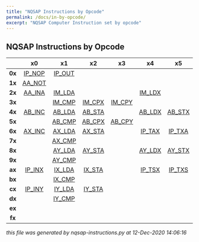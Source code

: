 ```yaml
---
title: "NQSAP Instructions by Opcode"
permalink: /docs/in-by-opcode/
excerpt: "NQSAP Computer Instruction set by opcode"
---
```


## NQSAP Instructions by Opcode

|      |  x0  |  x1  |  x2  |  x3  |  x4  |  x5  |  x6  |  x7  |  x8  |  x9  |  xa  |  xb  |  xc  |  xd  |  xe  |  xf  |
|:---: |:---: |:---: |:---: |:---: |:---: |:---: |:---: |:---: |:---: |:---: |:---: |:---: |:---: |:---: |:---: |:---: |
|**0x**|[IP_NOP](../in-details#nop)|[IP_OUT](../in-details#out)|      |      |      |      |      |      |      |      |[IP_RTS](../in-details#rts)|[IN_JMP](../in-details#jmp)|[AA_ASL](../in-details#asl)|      |      |      |
|**1x**|[AA_NOT](../in-details#not)|      |      |      |      |      |[IP_PHA](../in-details#pha)|[IP_CLC](../in-details#clc)|[AA_LSR](../in-details#lsr)|[AA_ROL](../in-details#rol)|[AA_ROR](../in-details#ror)|[AB_BIT](../in-details#bit)|      |      |[IP_PLA](../in-details#pla)|      |
|**2x**|[AA_INA](../in-details#ina)|[IM_LDA](../in-details#lda)|      |      |[IM_LDX](../in-details#ldx)|      |[IM_SBC](../in-details#sbc)|[IM_LDY](../in-details#ldy)|      |[IM_ADC](../in-details#adc)|[RE_BCC](../in-details#bcc)|[RE_BCS](../in-details#bcs)|      |      |      |[AA_DEA](../in-details#dea)|
|**3x**|      |[IM_CMP](../in-details#cmp)|[IM_CPX](../in-details#cpx)|[IM_CPY](../in-details#cpy)|      |      |[IM_EOR](../in-details#eor)|[IP_SEC](../in-details#sec)|      |      |      |[IM_AND](../in-details#and)|      |      |[IM_ORA](../in-details#ora)|      |
|**4x**|[AB_INC](../in-details#inc)|[AB_LDA](../in-details#lda)|[AB_STA](../in-details#sta)|      |[AB_LDX](../in-details#ldx)|[AB_STX](../in-details#stx)|[AB_SBC](../in-details#sbc)|[AB_LDY](../in-details#ldy)|[AB_STY](../in-details#sty)|[AB_ADC](../in-details#adc)|[AB_JSR](../in-details#jsr)|[AB_JMP](../in-details#jmp)|[AB_ASL](../in-details#asl)|      |      |[AB_DEC](../in-details#dec)|
|**5x**|      |[AB_CMP](../in-details#cmp)|[AB_CPX](../in-details#cpx)|[AB_CPY](../in-details#cpy)|      |      |[AB_EOR](../in-details#eor)|[IP_CLV](../in-details#clv)|[AB_LSR](../in-details#lsr)|[AB_ROL](../in-details#rol)|[AB_ROR](../in-details#ror)|[AB_AND](../in-details#and)|      |      |[AB_ORA](../in-details#ora)|      |
|**6x**|[AX_INC](../in-details#inc)|[AX_LDA](../in-details#lda)|[AX_STA](../in-details#sta)|      |[IP_TAX](../in-details#tax)|[IP_TXA](../in-details#txa)|[AX_SBC](../in-details#sbc)|[AX_LDY](../in-details#ldy)|[AX_STY](../in-details#sty)|[AX_ADC](../in-details#adc)|[RE_BNE](../in-details#bne)|[RE_BEQ](../in-details#beq)|[AX_ASL](../in-details#asl)|      |      |[AX_DEC](../in-details#dec)|
|**7x**|      |[AX_CMP](../in-details#cmp)|      |      |      |      |[AX_EOR](../in-details#eor)|      |[AX_LSR](../in-details#lsr)|[AX_ROL](../in-details#rol)|[AX_ROR](../in-details#ror)|[AX_AND](../in-details#and)|      |      |[AX_ORA](../in-details#ora)|      |
|**8x**|      |[AY_LDA](../in-details#lda)|[AY_STA](../in-details#sta)|      |[AY_LDX](../in-details#ldx)|[AY_STX](../in-details#stx)|[AY_SBC](../in-details#sbc)|[IP_TAY](../in-details#tay)|[IP_TYA](../in-details#tya)|[AY_ADC](../in-details#adc)|[RE_BPL](../in-details#bpl)|[RE_BMI](../in-details#bmi)|      |      |      |      |
|**9x**|      |[AY_CMP](../in-details#cmp)|      |      |      |      |[AY_EOR](../in-details#eor)|      |      |      |      |[AY_AND](../in-details#and)|      |      |[AY_ORA](../in-details#ora)|      |
|**ax**|[IP_INX](../in-details#inx)|[IX_LDA](../in-details#lda)|[IX_STA](../in-details#sta)|      |[IP_TSX](../in-details#tsx)|[IP_TXS](../in-details#txs)|[IX_SBC](../in-details#sbc)|      |      |[IX_ADC](../in-details#adc)|[RE_BVC](../in-details#bvc)|[RE_BVS](../in-details#bvs)|      |      |      |[IP_DEX](../in-details#dex)|
|**bx**|      |[IX_CMP](../in-details#cmp)|      |      |      |      |[IX_EOR](../in-details#eor)|[AB_JCC](../in-details#jcc)|[AB_JNE](../in-details#jne)|[AB_JPL](../in-details#jpl)|[AB_JVC](../in-details#jvc)|[IX_AND](../in-details#and)|      |      |[IX_ORA](../in-details#ora)|      |
|**cx**|[IP_INY](../in-details#iny)|[IY_LDA](../in-details#lda)|[IY_STA](../in-details#sta)|      |      |      |[IY_SBC](../in-details#sbc)|      |      |[IY_ADC](../in-details#adc)|      |      |      |      |      |[IP_DEY](../in-details#dey)|
|**dx**|      |[IY_CMP](../in-details#cmp)|      |      |      |      |[IY_EOR](../in-details#eor)|[AB_JCS](../in-details#jcs)|[AB_JEQ](../in-details#jeq)|[AB_JMI](../in-details#jmi)|[AB_JVS](../in-details#jvs)|[IY_AND](../in-details#and)|      |      |[IY_ORA](../in-details#ora)|      |
|**ex**|      |      |      |      |      |      |      |      |      |      |      |      |      |      |      |      |
|**fx**|      |      |      |      |      |      |      |      |      |      |      |      |      |      |      |      |


*this file was generated by nqsap-instructions.py at 12-Dec-2020 14:06:16*
